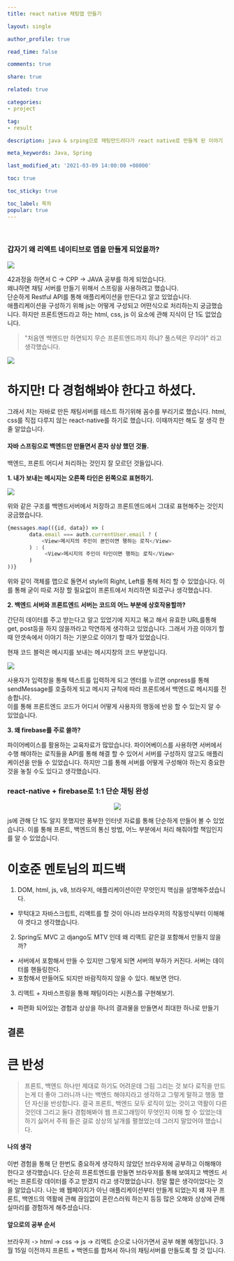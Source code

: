 ```yaml
---
title: react native 채팅앱 만들기

layout: single

author_profile: true

read_time: false

comments: true

share: true

related: true

categories:
- project

tag:
- result

description: java & srping으로 채팅만드려다가 react native로 만들게 된 이야기

meta_keywords: Java, Spring

last_modified_at: '2021-03-09 14:00:00 +08000'

toc: true

toc_sticky: true

toc_label: 목차
popular: true
---
```

<br>

### 갑자기 왜 리엑트 네이티브로 앱을 만들게 되었을까?

![](https://images.velog.io/images/42seouler/post/f9189f4d-1663-449a-96b4-df46cebdbe37/img.png)

42과정을 하면서 C -> CPP -> JAVA 공부를 하게 되었습니다.  
왜냐하면 채팅 서버를 만들기 위해서 스프링을 사용하려고 했습니다.  
단순하게 Restful API를 통해 애플리케이션을 만든다고 알고 있었습니다.  
애플리케이션을 구성하기 위해 js는 어떻게 구성되고 어떤식으로 처리하는지 궁금했습니다.
하지만 프론트엔드라고 하는 html, css, js 이 요소에 관해 지식이 단 1도 없었습니다.

> "처음엔 백엔드만 하면되지 무슨 프론트엔드까지 하냐? 풀스텍은 무리야" 라고 생각했습니다.


![](https://images.velog.io/images/42seouler/post/cdda8d7d-aa7c-4b6e-98d3-34a05e085d0b/image.png)

# 하지만! 다 경험해봐야 한다고 하셨다.

그래서 저는 자바로 만든 채팅서버를 테스트 하기위해 꼼수를 부리기로 했습니다.
html, css를 직접 다루지 않는 react-native를 하기로 했습니다. 이때까지만 해도 잘 생각 한줄 알았습니다.

#### 자바 스프링으로 백엔드만 만들면서 혼자 상상 했던 것들.

백엔드, 프론트 어디서 처리하는 것인지 잘 모르던 것들입니다.

**1. 내가 보내는 메시지는 오른쪽 타인은 왼쪽으로 표현하기.**

![](https://images.velog.io/images/42seouler/post/2a6499ef-061e-4bdd-a299-9fc186cc743b/image.png)

위와 같은 구조를 백엔드서버에서 저장하고 프론트엔드에서 그대로 표현해주는 것인지 궁금했습니다.

```js
{messages.map(({id, data}) => (
       data.email === auth.currentUser.email ? (
           <View>메시지의 주인이 본인이면 행하는 로직</View>
       ) : (
            <View>메시지의 주인이 타인이면 행하는 로직</View>
       )
))}
```
위와 같이 객체를 맵으로 돌면서 style의 Right, Left를 통해 처리 할 수 있었습니다.
이를 통해 굳이 따로 저장 할 필요없이 프론트에서 처리하면 되겠구나 생각했습니다.

**2. 백엔드 서버와 프론트엔드 서버는 코드의 어느 부분에 상호작용할까?**

간단히 데이터를 주고 받는다고 알고 있었기에 지지고 볶고 해서 유효한 URL를통해 get, post등을
하지 않을까라고 막연하게 생각하고 있었습니다. 그래서 가끔 이야기 할 때 안갯속에서 이야기 하는
기분으로 이야기 할 때가 있었습니다.

현재 코드 블럭은 메시지를 보내는 메시지창의 코드 부분입니다.

![](https://images.velog.io/images/42seouler/post/eb3f8339-d707-44ff-af2f-79bc5b113b7a/image.png)

사용자가 입력창을 통해 텍스트를 입력하게 되고 엔터를 누르면
onpress를 통해 sendMessage를 호출하게 되고 메시지 규칙에 따라 프론트에서 백엔드로 메시지를 전송합니다.  
이를 통해 프론트엔드 코드가 어디서 어떻게 사용자의 행동에 반응 할 수 있는지 알 수 있었습니다.


**3. 왜 firebase를 주로 쓸까?**

파이어베이스를 활용하는 교육자료가 많았습니다. 파이어베이스를 사용하면 서버에서 수행 해야하는 로직들을
API를 통해 해결 할 수 있어서 서버를 구성하지 않고도 애플리케이션을 만들 수 있었습니다.
하지만 그를 통해 서버를 어떻게 구성해야 하는지 중요한 것을 놓칠 수도 있다고 생각했습니다.


### react-native + firebase로 1:1 단순 채팅 완성

<p align="center"><img src="https://images.velog.io/images/42seouler/post/234f0df7-f2fb-4249-8780-f702ae52e622/nativefirebase.gif"/></p>

js에 관해 단 1도 알지 못했지만 풍부한 인터넷 자료를 통해 단순하게 만들어 볼 수 있었습니다.
이를 통해 프론트, 백엔드의 통신 방법, 어느 부분에서 처리 해줘야할 책임인지를 알 수 있었습니다.

# 이호준 멘토님의 피드백

1. DOM, html, js, v8, 브라우저, 애플리케이션이란 무엇인지 핵심을 설명해주셨습니다.
- 무턱대고 자바스크립트, 리액트를 할 것이 아니라 브라우저의 작동방식부터 이해해야 겟다고 생각했습니다.

2. Spring도 MVC 고 django도 MTV 인데 왜 리액트 같은걸 포함해서 만들지 않을까?
- 서버에서 포함해서 만들 수 있지만 그렇게 되면 서버의 부하가 커진다. 서버는 데이터를 핸들링한다.
- 포함해서 만들어도 되지만 바람직하지 않을 수 있다. 해보면 안다.

3. 리액트 + 자바스프링을 통해 채팅이라는 시퀀스를 구현해보기.
- 파편화 되어있는 경험과 상상을 하나의 결과물을 만들면서 최대한 하나로 만들기

## 결론

# 큰 반성
> 프론트, 백엔드 하나만 제대로 하기도 어려운데 그림 그리는 것 보다 로직을 만드는게 더 좋아
그러니까 나는 백엔드 해야지라고 생각하고 그렇게 말하고 행동 했던 자신을 반성합니다.
결국 프론트, 백엔드 모두 로직이 있는 것이고 역활이 다른 것인데 그리고 둘다 경험해봐야 웹 프로그래밍이
무엇인지 이해 할 수 있었는데 하기 싫어서 주워 들은 걸로 상상의 날개를 펼쳤었는데 그러지 말았어야 했습니다.

#### 나의 생각

이번 경험을 통해 단 한번도 중요하게 생각하지 않았던 브라우저에 공부하고 이해해야 한다고 생각했습니다.
단순히 프론트엔드를 만들면 브라우저를 통해 보여지고 백엔드 서버는 프론트랑 데이터를 주고 받겠지 라고
생각했었습니다. 정말 짧은 생각이었다는 것을 알았습니다.
나는 왜 웹페이지가 아닌 애플리케이션부터 만들게 되었는지
왜 자꾸 프론트, 백엔드의 역활에 관해 끊임없이 혼란스러워 하는지
등등 많은 오해와 상상에 관해 실마리를 경험하게 해주셨습니다.


#### 앞으로의 공부 순서

브라우저 -> html -> css -> js -> 리액트 순으로 나아가면서 공부 해볼 예정입니다.
3월 15일 이전까지 프론트 + 백엔드를 합쳐서 하나의 채팅서버를 만들도록 할 것 입니다.











